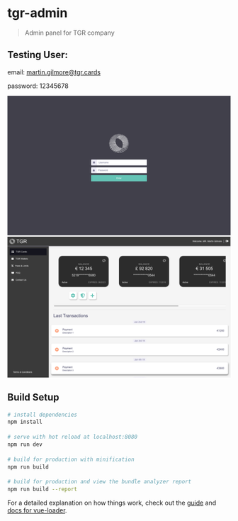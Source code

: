 # tgr-admin

> Admin panel for TGR company

## Testing User:
email: martin.gilmore@tgr.cards

password: 12345678

![alt text](https://raw.githubusercontent.com/cherenkor/tgr-admin/master/login.png)
![alt text](https://raw.githubusercontent.com/cherenkor/tgr-admin/master/cards.png)

## Build Setup

```bash
# install dependencies
npm install

# serve with hot reload at localhost:8080
npm run dev

# build for production with minification
npm run build

# build for production and view the bundle analyzer report
npm run build --report
```

For a detailed explanation on how things work, check out the [guide](http://vuejs-templates.github.io/webpack/) and [docs for vue-loader](http://vuejs.github.io/vue-loader).
